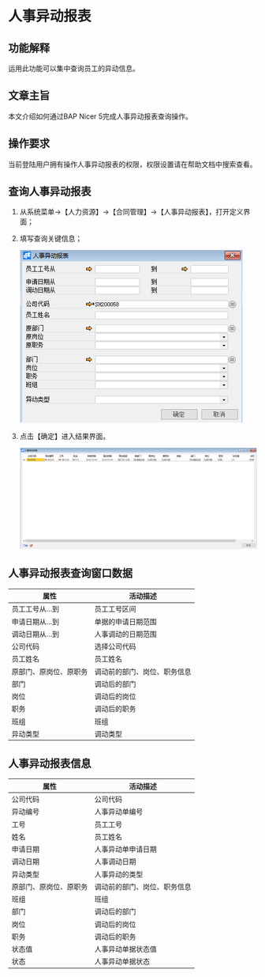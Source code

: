 # 人事异动报表

## 功能解释

运用此功能可以集中查询员工的异动信息。

## 文章主旨

本文介绍如何通过BAP Nicer 5完成人事异动报表查询操作。

## 操作要求

当前登陆用户拥有操作人事异动报表的权限，权限设置请在帮助文档中搜索查看。

## 查询人事异动报表

1. 从系统菜单->【人力资源】->【合同管理】->【人事异动报表】，打开定义界面；

2. 填写查询关键信息；

   ![](images/rsydbb1.png)

3. 点击【确定】进入结果界面。

   ![](images/rsydbb2.png)

## 人事异动报表查询窗口数据

| **属性**               | **活动描述**                 |
| ---------------------- | ---------------------------- |
| 员工工号从…到          | 员工工号区间                 |
| 申请日期从…到          | 单据的申请日期范围           |
| 调动日期从…到          | 人事调动的日期范围           |
| 公司代码               | 选择公司代码                 |
| 员工姓名               | 员工姓名                     |
| 原部门、原岗位、原职务 | 调动前的部门、岗位、职务信息 |
| 部门                   | 调动后的部门                 |
| 岗位                   | 调动后的岗位                 |
| 职务                   | 调动后的职务                 |
| 班组                   | 班组                         |
| 异动类型               | 调动类型                     |

## 人事异动报表信息

| **属性**               | **活动描述**                 |
| ---------------------- | ---------------------------- |
| 公司代码               | 公司代码                     |
| 异动编号               | 人事异动单编号               |
| 工号                   | 员工工号                     |
| 姓名                   | 员工姓名                     |
| 申请日期               | 人事异动单申请日期           |
| 调动日期               | 人事调动日期                 |
| 异动类型               | 人事异动的类型               |
| 原部门、原岗位、原职务 | 调动前的部门、岗位、职务信息 |
| 班组                   | 班组                         |
| 部门                   | 调动后的部门                 |
| 岗位                   | 调动后的岗位                 |
| 职务                   | 调动后的职务                 |
| 状态值                 | 人事异动单据状态值           |
| 状态                   | 人事异动单据状态             |
